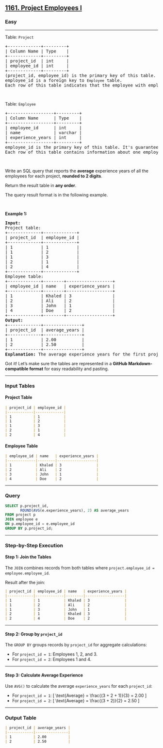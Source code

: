 <h2><a href="https://leetcode.com/problems/project-employees-i">1161. Project Employees I</a></h2><h3>Easy</h3><hr><p>Table: <code>Project</code></p>

<pre>
+-------------+---------+
| Column Name | Type    |
+-------------+---------+
| project_id  | int     |
| employee_id | int     |
+-------------+---------+
(project_id, employee_id) is the primary key of this table.
employee_id is a foreign key to <code>Employee</code> table.
Each row of this table indicates that the employee with employee_id is working on the project with project_id.
</pre>

<p>&nbsp;</p>

<p>Table: <code>Employee</code></p>

<pre>
+------------------+---------+
| Column Name      | Type    |
+------------------+---------+
| employee_id      | int     |
| name             | varchar |
| experience_years | int     |
+------------------+---------+
employee_id is the primary key of this table. It&#39;s guaranteed that experience_years is not NULL.
Each row of this table contains information about one employee.
</pre>

<p>&nbsp;</p>

<p>Write an SQL query that reports the <strong>average</strong> experience years of all the employees for each project, <strong>rounded to 2 digits</strong>.</p>

<p>Return the result table in <strong>any order</strong>.</p>

<p>The query result format is in the following example.</p>

<p>&nbsp;</p>
<p><strong class="example">Example 1:</strong></p>

<pre>
<strong>Input:</strong> 
Project table:
+-------------+-------------+
| project_id  | employee_id |
+-------------+-------------+
| 1           | 1           |
| 1           | 2           |
| 1           | 3           |
| 2           | 1           |
| 2           | 4           |
+-------------+-------------+
Employee table:
+-------------+--------+------------------+
| employee_id | name   | experience_years |
+-------------+--------+------------------+
| 1           | Khaled | 3                |
| 2           | Ali    | 2                |
| 3           | John   | 1                |
| 4           | Doe    | 2                |
+-------------+--------+------------------+
<strong>Output:</strong> 
+-------------+---------------+
| project_id  | average_years |
+-------------+---------------+
| 1           | 2.00          |
| 2           | 2.50          |
+-------------+---------------+
<strong>Explanation:</strong> The average experience years for the first project is (3 + 2 + 1) / 3 = 2.00 and for the second project is (3 + 2) / 2 = 2.50
</pre>



Got it! Let’s make sure the tables are represented in a **GitHub Markdown-compatible format** for easy readability and pasting.

---

### **Input Tables**

#### **Project Table**
```markdown
| project_id | employee_id |
|------------|-------------|
| 1          | 1           |
| 1          | 2           |
| 1          | 3           |
| 2          | 1           |
| 2          | 4           |
```

#### **Employee Table**
```markdown
| employee_id | name   | experience_years |
|-------------|--------|------------------|
| 1           | Khaled | 3                |
| 2           | Ali    | 2                |
| 3           | John   | 1                |
| 4           | Doe    | 2                |
```

---

### **Query**

```sql
SELECT p.project_id,  
       ROUND(AVG(e.experience_years), 2) AS average_years
FROM project p 
JOIN employee e 
ON p.employee_id = e.employee_id
GROUP BY p.project_id;
```

---

### **Step-by-Step Execution**

#### **Step 1: Join the Tables**
The `JOIN` combines records from both tables where `project.employee_id = employee.employee_id`.

Result after the join:
```markdown
| project_id | employee_id | name   | experience_years |
|------------|-------------|--------|------------------|
| 1          | 1           | Khaled | 3                |
| 1          | 2           | Ali    | 2                |
| 1          | 3           | John   | 1                |
| 2          | 1           | Khaled | 3                |
| 2          | 4           | Doe    | 2                |
```

---

#### **Step 2: Group by `project_id`**
The `GROUP BY` groups records by `project_id` for aggregate calculations:
- For `project_id = 1`: Employees 1, 2, and 3.
- For `project_id = 2`: Employees 1 and 4.

---

#### **Step 3: Calculate Average Experience**
Use `AVG()` to calculate the average `experience_years` for each `project_id`:
- For `project_id = 1`:
  \[
  \text{Average} = \frac{(3 + 2 + 1)}{3} = 2.00
  \]
- For `project_id = 2`:
  \[
  \text{Average} = \frac{(3 + 2)}{2} = 2.50
  \]

---

### **Output Table**
```markdown
| project_id | average_years |
|------------|---------------|
| 1          | 2.00          |
| 2          | 2.50          |
```
